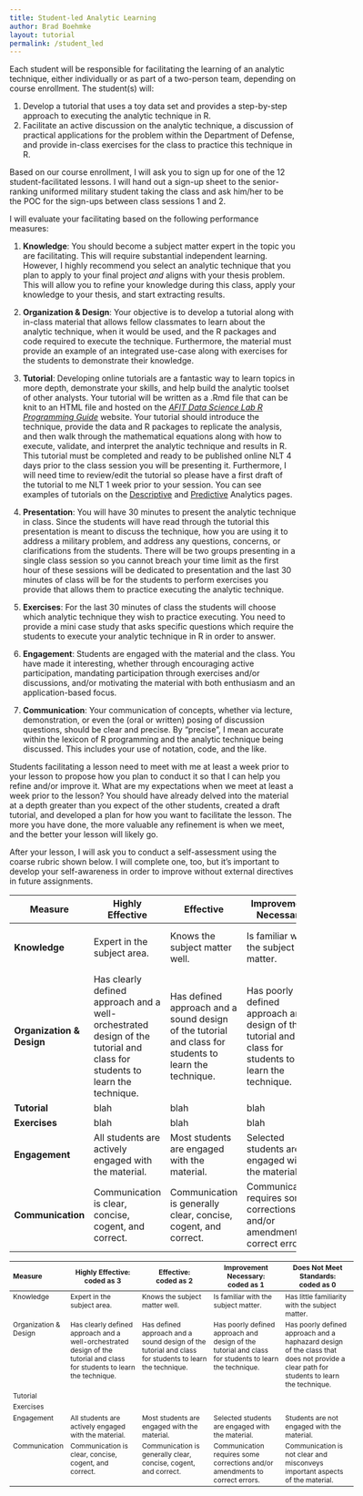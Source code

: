 ```yaml
---
title: Student-led Analytic Learning
author: Brad Boehmke
layout: tutorial
permalink: /student_led
---
```


Each student will be responsible for facilitating the learning of an analytic technique, either individually or as part of a two-person team, depending on course enrollment. The student(s) will:

1. Develop a tutorial that uses a toy data set and provides a step-by-step approach to executing the analytic technique in R.
2. Facilitate an active discussion on the analytic technique, a discussion of practical applications for the problem within the Department of Defense, and provide in-class exercises for the class to practice this technique in R. 

Based on our course enrollment, I will ask you to sign up for one of the 12 student-facilitated lessons. I will hand out a sign-up sheet to the senior-ranking uniformed military student taking the class and ask him/her to be the POC for the sign-ups between class sessions 1 and 2.

I will evaluate your facilitating based on the following performance measures:

1. __Knowledge__: You should become a subject matter expert in the topic you are facilitating. This will require substantial independent learning. However, I highly recommend you select an analytic technique that you plan to apply to your final project *and* aligns with your thesis problem.  This will allow you to refine your knowledge during this class, apply your knowledge to your thesis, and start extracting results.

2. __Organization & Design__: Your objective is to develop a tutorial along with in-class material that allows fellow classmates to learn about the analytic technique, when it would be used, and the R packages and code required to execute the technique. Furthermore, the material must provide an example of an integrated use-case along with exercises for the students to demonstrate their knowledge.

3. __Tutorial__: Developing online tutorials are a fantastic way to learn topics in more depth, demonstrate your skills, and help build the analytic toolset of other analysts. Your tutorial will be written as a .Rmd file that can be knit to an HTML file and hosted on the *[AFIT Data Science Lab R Programming Guide](https://afit-r.github.io/)* website. Your tutorial should introduce the technique, provide the data and R packages to replicate the analysis, and then walk through the mathematical equations along with how to execute, validate, and interpret the analytic technique and results in R. This tutorial must be completed and ready to be published online NLT 4 days prior to the class session you will be presenting it.  Furthermore, I will need time to review/edit the tutorial so please have a first draft of the tutorial to me NLT 1 week prior to your session.  You can see examples of tutorials on the [Descriptive](https://afit-r.github.io/descriptive) and [Predictive](https://afit-r.github.io/predictive) Analytics pages.

4. __Presentation__: You will have 30 minutes to present the analytic technique in class.  Since the students will have read through the tutorial this presentation is meant to discuss the technique, how you are using it to address a military problem, and address any questions, concerns, or clarifications from the students.  There will be two groups presenting in a single class session so you cannot breach your time limit as the first hour of these sessions will be dedicated to presentation and the last 30 minutes of class will be for the students to perform exercises you provide that allows them to practice executing the analytic technique. 

5. __Exercises__: For the last 30 minutes of class the students will choose which analytic technique they wish to practice executing.  You need to provide a mini case study that asks specific questions which require the students to execute your analytic technique in R in order to answer.

6. __Engagement__: Students are engaged with the material and the class.  You have made it interesting, whether through encouraging active participation, mandating participation through exercises and/or discussions, and/or motivating the material with both enthusiasm and an application-based focus.

7. __Communication__: Your communication of concepts, whether via lecture, demonstration, or even the (oral or written) posing of discussion questions, should be clear and precise.  By “precise”, I mean accurate within the lexicon of R programming and the analytic technique being discussed.  This includes your use of notation, code, and the like.


Students facilitating a lesson need to meet with me at least a week prior to your lesson to propose how you plan to conduct it so that I can help you refine and/or improve it. What are my expectations when we meet at least a week prior to the lesson?  You should have already delved into the material at a depth greater than you expect of the other students, created a draft tutorial, and developed a plan for how you want to facilitate the lesson.  The more you have done, the more valuable any refinement is when we meet, and the better your lesson will likely go.  

After your lesson, I will ask you to conduct a self-assessment using the coarse rubric shown below.  I will complete one, too, but it’s important to develop your self-awareness in order to improve without external directives in future assignments.




| **Measure** | **Highly Effective** | **Effective** | **Improvement Necessary** | **Does not Meet Standards** |
|---------|------------------|-----------|-----------------------|-------------------------|
| **Knowledge** | Expert in the subject area. | Knows the subject matter well. | Is familiar with the subject matter. | Has little familiarity with the subject matter. |
| **Organization & Design** | Has clearly defined approach and a well-orchestrated design of the tutorial and class for students to learn the technique. | Has defined approach and a sound design of the tutorial and class for students to learn the technique. | Has poorly defined approach and design of the tutorial and class for students to learn the technique. | Has poorly defined approach and a haphazard design of the class that does not provide a clear path for students to learn the technique. |
| **Tutorial** | blah | blah | blah | blah |
| **Exercises** | blah | blah | blah | blah |
| **Engagement** | All students are actively engaged with the material. | Most students are engaged with the material. | Selected students are engaged with the material. | Students are not engaged with the material. |
| **Communication** | Communication is clear, concise, cogent, and correct. | Communication is generally clear, concise, cogent, and correct. | Communication requires some corrections and/or amendments to correct errors. | Communication is not clear and misconveys important aspects of the material. |


<div id="general-homework-rubric" class="section level1" style="width: 120%;">
<table style="font-size:12px;">
<col width="10%">
<col width="22.5%">
<col width="22.5%">
<col width="22.5%">
<col width="22.5%">
<thead>
<tr class="header">
<th align="left">Measure</th>
<th align="center">Highly Effective: <br> coded as 3</th>
<th align="center">Effective: <br> coded as 2</th>
<th align="center">Improvement Necessary: <br> coded as 1</th>
<th align="center">Does Not Meet Standards: <br> coded as 0</th>
</tr>
</thead>
<tbody>
<tr class="odd">
<td align="left" valign="top">Knowledge</td>
<td align="left" valign="top">Expert in the subject area. </td>
<td align="left" valign="top">Knows the subject matter well. </td>
<td align="left" valign="top">Is familiar with the subject matter. </td>
<td align="left" valign="top">Has little familiarity with the subject matter. </td>
</tr>
<tr class="even">
<td align="left" valign="top">Organization & Design</td>
<td align="left" valign="top">Has clearly defined approach and a well-orchestrated design of the tutorial and class for students to learn the technique. </td>
<td align="left" valign="top">Has defined approach and a sound design of the tutorial and class for students to learn the technique. </td>
<td align="left" valign="top">Has poorly defined approach and design of the tutorial and class for students to learn the technique. </td>
<td align="left" valign="top">Has poorly defined approach and a haphazard design of the class that does not provide a clear path for students to learn the technique. </td>
</tr>
<tr class="odd">
<td align="left" valign="top">Tutorial</td>
<td align="left" valign="top"> </td>
<td align="left" valign="top"> </td>
<td align="left" valign="top"> </td>
<td align="left" valign="top"> </td>
</tr>
<tr class="even">
<td align="left" valign="top">Exercises</td>
<td align="left" valign="top"> </td>
<td align="left" valign="top"> </td>
<td align="left" valign="top"> </td>
<td align="left" valign="top"> </td>
</tr>
<tr class="odd">
<td align="left" valign="top">Engagement</td>
<td align="left" valign="top">All students are actively engaged with the material. </td>
<td align="left" valign="top">Most students are engaged with the material. </td>
<td align="left" valign="top">Selected students are engaged with the material. </td>
<td align="left" valign="top">Students are not engaged with the material. </td>
</tr>
<tr class="odd">
<td align="left" valign="top">Communication</td>
<td align="left" valign="top">Communication is clear, concise, cogent, and correct. </td>
<td align="left" valign="top">Communication is generally clear, concise, cogent, and correct. </td>
<td align="left" valign="top">Communication requires some corrections and/or amendments to correct errors. </td>
<td align="left" valign="top">Communication is not clear and misconveys important aspects of the material. </td>
</tr>
</tbody>
</table>
</div>
